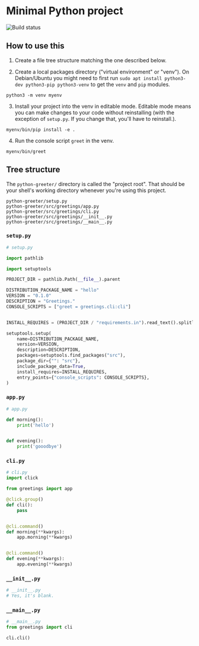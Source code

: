 # Minimal Python project

![Build status](https://img.shields.io/travis/com/energizah/minimal-python-project/master)

## How to use this

1. Create a file tree structure matching the one described below.

2. Create a local packages directory ("virtual environment" or "venv"). On Debian/Ubuntu you might need to first run `sudo apt install python3-dev python3-pip python3-venv` to get the `venv` and `pip` modules.

```
python3 -m venv myenv
```

3. Install your project into the venv in editable mode. Editable mode means you can make changes to your code without reinstalling (with the exception of `setup.py`. If you change that, you'll have to reinstall.).

```
myenv/bin/pip install -e .
```

4. Run the console script `greet` in the venv.

```
myenv/bin/greet
```

## Tree structure


The `python-greeter/` directory is called the "project root". That should be your shell's working directory whenever you're using this project.
```
python-greeter/setup.py
python-greeter/src/greetings/app.py
python-greeter/src/greetings/cli.py
python-greeter/src/greetings/__init__.py
python-greeter/src/greetings/__main__.py
```
### `setup.py`
```python
# setup.py

import pathlib

import setuptools

PROJECT_DIR = pathlib.Path(__file__).parent

DISTRIBUTION_PACKAGE_NAME = "hello"
VERSION = "0.1.0"
DESCRIPTION = "Greetings."
CONSOLE_SCRIPTS = ["greet = greetings.cli:cli"]


INSTALL_REQUIRES = (PROJECT_DIR / "requirements.in").read_text().splitlines()

setuptools.setup(
    name=DISTRIBUTION_PACKAGE_NAME,
    version=VERSION,
    description=DESCRIPTION,
    packages=setuptools.find_packages("src"),
    package_dir={"": "src"},
    include_package_data=True,
    install_requires=INSTALL_REQUIRES,
    entry_points={"console_scripts": CONSOLE_SCRIPTS},
)
```

### `app.py`
```python
# app.py

def morning():
    print('hello')


def evening():
    print('gooodbye')
```

### `cli.py`
```python
# cli.py
import click

from greetings import app

@click.group()
def cli():
    pass


@cli.command()
def morning(**kwargs):
    app.morning(**kwargs)


@cli.command()
def evening(**kwargs):
    app.evening(**kwargs)
```

### `__init__.py`
```python
# __init__.py
# Yes, it's blank.
```

### `__main__.py`
```python
# __main__.py
from greetings import cli

cli.cli()
```

